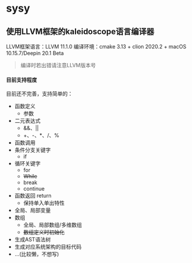 # sysy
使用LLVM框架的kaleidoscope语言编译器
---

LLVM框架语言：LLVM 11.1.0
编译环境：cmake 3.13 + clion 2020.2 + macOS 10.15.7/Deepin 20.1 Beta
> 编译时若出错请注意LLVM版本号

#### 目前支持程度

目前还不完善，支持简单的：

- 函数定义
  - 参数
- 二元表达式
  - &&、||
  - +、-、*、/、%
- 函数调用
- 条件分支关键字
    - if
- 循环关键字
    - for
    - ~~While~~
    - break
    - continue
- 函数返回 return
  - 保持单入单出特性
- 全局、局部变量
- 数组
    - 全局、局部数组/多维数组
    - ~~数组定义时初始化~~
- 生成AST语法树
- 生成对应系统架构的目标代码
- ...(比较懒，不想写)

